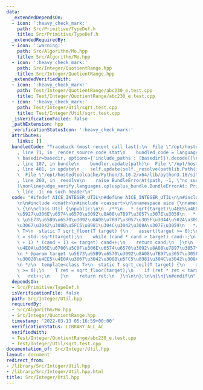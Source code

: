 ```yaml
---
data:
  _extendedDependsOn:
  - icon: ':heavy_check_mark:'
    path: Src/Primitive/TypeDef.h
    title: Src/Primitive/TypeDef.h
  _extendedRequiredBy:
  - icon: ':warning:'
    path: Src/Algorithm/Mo.hpp
    title: Src/Algorithm/Mo.hpp
  - icon: ':heavy_check_mark:'
    path: Src/Integer/QuotientRange.hpp
    title: Src/Integer/QuotientRange.hpp
  _extendedVerifiedWith:
  - icon: ':heavy_check_mark:'
    path: Test/Integer/QuotientRange/abc230_e.test.cpp
    title: Test/Integer/QuotientRange/abc230_e.test.cpp
  - icon: ':heavy_check_mark:'
    path: Test/Integer/Util/sqrt.test.cpp
    title: Test/Integer/Util/sqrt.test.cpp
  _isVerificationFailed: false
  _pathExtension: hpp
  _verificationStatusIcon: ':heavy_check_mark:'
  attributes:
    links: []
  bundledCode: "Traceback (most recent call last):\n  File \"/opt/hostedtoolcache/Python/3.10.2/x64/lib/python3.10/site-packages/onlinejudge_verify/documentation/build.py\"\
    , line 71, in _render_source_code_stat\n    bundled_code = language.bundle(stat.path,\
    \ basedir=basedir, options={'include_paths': [basedir]}).decode()\n  File \"/opt/hostedtoolcache/Python/3.10.2/x64/lib/python3.10/site-packages/onlinejudge_verify/languages/cplusplus.py\"\
    , line 187, in bundle\n    bundler.update(path)\n  File \"/opt/hostedtoolcache/Python/3.10.2/x64/lib/python3.10/site-packages/onlinejudge_verify/languages/cplusplus_bundle.py\"\
    , line 401, in update\n    self.update(self._resolve(pathlib.Path(included), included_from=path))\n\
    \  File \"/opt/hostedtoolcache/Python/3.10.2/x64/lib/python3.10/site-packages/onlinejudge_verify/languages/cplusplus_bundle.py\"\
    , line 260, in _resolve\n    raise BundleErrorAt(path, -1, \"no such header\"\
    )\nonlinejudge_verify.languages.cplusplus_bundle.BundleErrorAt: Primitive/TypeDef.h:\
    \ line -1: no such header\n"
  code: "#ifndef AICE_INTEGER_UTIL\n#define AICE_INTEGER_UTIL\n\n#include \"Primitive/TypeDef.h\"\
    \n\n#include <cmath>\n#include <cassert>\n\nnamespace aice {\nnamespace integer\
    \ {\n\nclass Util {\npublic:\n\n  /**\n   * sqrt(target)\u4EE5\u4E0B\u306E\u6700\
    \u5927\u306E\u6574\u6570\u3092\u8A08\u7B97\u3057\u307E\u3059\n   * @param target\
    \ \u5E73\u65B9\u6570\u3092\u8A08\u7B97\u3057\u305F\u3044\u5024\u30020\u4EE5\u4E0A\
    \u3067\u3042\u308B\u5FC5\u8981\u304C\u3042\u308A\u307E\u3059\n   */\n  template<class\
    \ T>\n  static T sqrt_floor(T target) {\n    assert(target >= 0);\n    T cand\
    \ = std::sqrt(target);\n    while (cand * cand > target) cand--;\n    while ((cand\
    \ + 1) * (cand + 1) <= target) cand++;\n    return cand;\n  }\n\n  /**\n * sqrt(target)\u4EE5\
    \u4E0A\u306E\u6700\u5C0F\u306E\u6574\u6570\u3092\u8A08\u7B97\u3057\u307E\u3059\
    \n * @param target \u5E73\u65B9\u6570\u3092\u8A08\u7B97\u3057\u305F\u3044\u5024\
    \u30020\u4EE5\u4E0A\u3067\u3042\u308B\u5FC5\u8981\u304C\u3042\u308A\u307E\u3059\
    \n */\n  template<class T>\n  static T sqrt_ceil(T target) {\n    assert(target\
    \ >= 0);\n    T ret = sqrt_floor(target);\n    if (ret * ret < target) {\n   \
    \   ret++;\n    }\n    return ret;\n  }\n\n\n};\n\n}\n}\n#endif\n"
  dependsOn:
  - Src/Primitive/TypeDef.h
  isVerificationFile: false
  path: Src/Integer/Util.hpp
  requiredBy:
  - Src/Algorithm/Mo.hpp
  - Src/Integer/QuotientRange.hpp
  timestamp: '2022-03-13 05:16:59+00:00'
  verificationStatus: LIBRARY_ALL_AC
  verifiedWith:
  - Test/Integer/QuotientRange/abc230_e.test.cpp
  - Test/Integer/Util/sqrt.test.cpp
documentation_of: Src/Integer/Util.hpp
layout: document
redirect_from:
- /library/Src/Integer/Util.hpp
- /library/Src/Integer/Util.hpp.html
title: Src/Integer/Util.hpp
---
```

